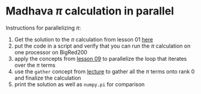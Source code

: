 # Madhava $\pi$ calculation in parallel
Instructions for parallelizing $\pi$:

1. Get the solution to the $\pi$ calculation from lesson 01 [here](https://github.com/taobrienlbl/advanced_earth_science_data_analysis/blob/4244ad691497d1043f5d82e1b883054da5c582a3/lessons/01_fundamentals/01b_madhava_pi_calculation_SOLUTION.ipynb)
1. put the code in a script and verify that you can run the $\pi$ calculation on one processor on BigRed200
1. apply the concepts from [lesson 09](https://github.com/taobrienlbl/advanced_earth_science_data_analysis/blob/451d6fbac516567d28342663f6289634af0ea794/lessons/09_parallelization_intro/parallel_generate_frames.py) to parallelize the loop that iterates over the $\pi$ terms
1. use the `gather` concept from [lecture](https://github.com/taobrienlbl/advanced_earth_science_data_analysis/blob/spring_2023_iub/lessons/10_paralellelization_continued/gather_example.py) to gather all the $\pi$ terms onto rank 0 and finalize the calculation
1. print the solution as well as `numpy.pi` for comparison